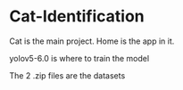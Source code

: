 # Cat-Identification

Cat is the main project. Home is the app in it.

yolov5-6.0 is where to train the model

The 2 .zip files are the datasets

